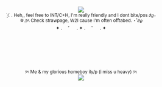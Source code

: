 <br />
<div align="center">
  <img src="https://media.discordapp.net/attachments/1321638908370485258/1355254916989452319/Untitled62_20250328195852.png?ex=67fab7ff&is=67f9667f&hm=45a33cc33ef87e28bb9194cdbc015c6fafb8ad0a35c3892489141f39908d91f0&=&format=webp&quality=lossless">
</div>
<div align="center">
<sub> ࣪ ִֶָ☾. Heh,, feel free to INT/C+H, I'm really friendly and I dont bite/pos 𝜗𝜚⋆ </sub>
<br />
<sub> ☆౨ৎ Check strawpage, W2I cause I'm often offtabed. ⋆˚𝜗𝜚</sub>
<br />
<sub> ✦ . 　⁺ 　 . ✦ . 　⁺ 　 . ✦</sub>
</div> 
<br />
<br />
<br />
<br />
<br />
<br />
<div align="center">
<sup> ୨ৎ Me & my glorious homeboy ily/p (i miss u heavy) ୨ৎ</sup>
</div>
<div align="center">
  <img src="https://media.discordapp.net/attachments/1321638908370485258/1355258668769345687/rsz_3obraz_2025-03-28_200719291.png?ex=67fabb7e&is=67f969fe&hm=fdb128b68a11bfcae25838df9657e62f21d28b3e293a5e54c519e4827c553611&=&format=webp&quality=lossless">
</div>

